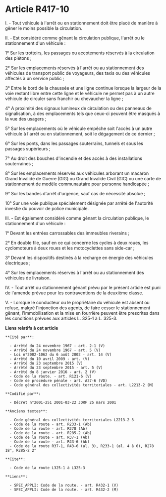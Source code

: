 # Article R417-10

I. - Tout véhicule à l'arrêt ou en stationnement doit être placé de manière à gêner le moins possible la circulation.

II. - Est considéré comme gênant la circulation publique, l'arrêt ou le stationnement d'un véhicule :

1° Sur les trottoirs, les passages ou accotements réservés à la circulation des piétons ;

2° Sur les emplacements réservés à l'arrêt ou au stationnement des véhicules de transport public de voyageurs, des taxis ou
des véhicules affectés à un service public ;

3° Entre le bord de la chaussée et une ligne continue lorsque la largeur de la voie restant libre entre cette ligne et le
véhicule ne permet pas à un autre véhicule de circuler sans franchir ou chevaucher la ligne ;

4° A proximité des signaux lumineux de circulation ou des panneaux de signalisation, à des emplacements tels que ceux-ci
peuvent être masqués à la vue des usagers ;

5° Sur les emplacements où le véhicule empêche soit l'accès à un autre véhicule à l'arrêt ou en stationnement, soit le
dégagement de ce dernier ;

6° Sur les ponts, dans les passages souterrains, tunnels et sous les passages supérieurs ;

7° Au droit des bouches d'incendie et des accès à des installations souterraines ;

8° Sur les emplacements réservés aux véhicules arborant un macaron Grand Invalide de Guerre (GIG) ou Grand Invalide Civil
(GIC) ou une carte de stationnement de modèle communautaire pour personne handicapée ;

9° Sur les bandes d'arrêt d'urgence, sauf cas de nécessité absolue ;

10° Sur une voie publique spécialement désignée par arrêté de l'autorité investie du pouvoir de police municipale.

III. - Est également considéré comme gênant la circulation publique, le stationnement d'un véhicule :

1° Devant les entrées carrossables des immeubles riverains ;

2° En double file, sauf en ce qui concerne les cycles à deux roues, les cyclomoteurs à deux roues et les motocyclettes sans
side-car ;

3° Devant les dispositifs destinés à la recharge en énergie des véhicules électriques ;

4° Sur les emplacements réservés à l'arrêt ou au stationnement des véhicules de livraison.

IV. - Tout arrêt ou stationnement gênant prévu par le présent article est puni de l'amende prévue pour les contraventions de
la deuxième classe.

V. - Lorsque le conducteur ou le propriétaire du véhicule est absent ou refuse, malgré l'injonction des agents, de faire
cesser le stationnement gênant, l'immobilisation et la mise en fourrière peuvent être prescrites dans les conditions prévues
aux articles L. 325-1 à L. 325-3.

**Liens relatifs à cet article**

	**Cité par**:

	  - Arrêté du 24 novembre 1967 - art. 2-1 (V)
	  - Arrêté du 24 novembre 1967 - art. 5 (V)
	  - Loi n°2002-1062 du 6 août 2002 - art. 14 (V)
	  - Arrêté du 10 avril 2009 - art. (V)
	  - Arrêté du 23 septembre 2015 (V)
	  - Arrêté du 23 septembre 2015 - art. 5 (V)
	  - Arrêté du 8 janvier 2016 - art. 2 (V)
	  - Code de la route. - art. R121-6 (V)
	  - Code de procédure pénale - art. A37-6 (VD)
	  - Code général des collectivités territoriales - art. L2213-2 (M)

	**Codifié par**:

	  - Décret n°2001-251 2001-03-22 JORF 25 mars 2001

	**Anciens textes**:

	  - Code général des collectivités territoriales L2213-2 3
	  - Code de la route - art. R233-1 (Ab)
	  - Code de la route - art. R278 (Ab)
	  - Code de la route - art. R285-2 (Ab)
	  - Code de la route - art. R37-1 (Ab)
	  - Code de la route - art. R43-6 (Ab)
	  - Code de la route R37-1, R43-6 (al. 3), R233-1 (al. 4 à 6), R278 18°, R285-2 2°

	**Cite**:

	  - Code de la route L325-1 à L325-3

	**Liens**:

	  - SPEC_APPLI: Code de la route. - art. R432-1 (V)
	  - SPEC_APPLI: Code de la route. - art. R432-2 (M)
